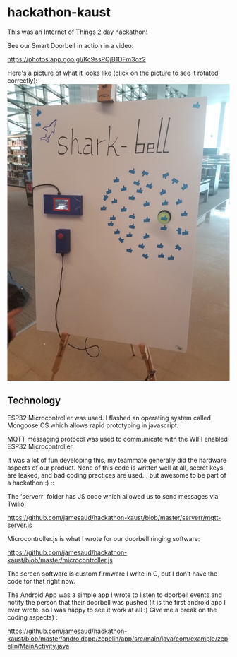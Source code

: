 # hackathon-kaust

This was an Internet of Things 2 day hackathon!

See our Smart Doorbell in action in a video:

https://photos.app.goo.gl/Kc9ssPQjB1DFm3oz2

Here's a picture of what it looks like (click on the picture to see it rotated correctly):
![Alt text](/picture.jpg?raw=true "Doorbell")


## Technology 

ESP32 Microcontroller was used. I flashed an operating system called Mongoose OS which allows rapid prototyping in javascript.

MQTT messaging protocol was used to communicate with the WIFI enabled ESP32 Microcontroller.

It was a lot of fun developing this, my teammate generally did the hardware aspects of our product. None of this code is written well at all, secret keys are leaked, and bad coding practices are used... but awesome to be part of a hackathon :)
 ::

The 'serverr' folder has JS code which allowed us to send messages via Twilio:

https://github.com/jamesaud/hackathon-kaust/blob/master/serverr/mqtt-server.js

Microcontroller.js is what I wrote for our doorbell ringing software:

https://github.com/jamesaud/hackathon-kaust/blob/master/microcontroller.js

The screen software is custom firmware I write in C, but I don't have the code for that right now.

The Android App was a simple app I wrote to listen to doorbell events and notify the person that their doorbell was pushed (it is the first android app I ever wrote, so I was happy to see it work at all :) Give me a break on the coding aspects) :

https://github.com/jamesaud/hackathon-kaust/blob/master/androidapp/zepelin/app/src/main/java/com/example/zepelin/MainActivity.java





